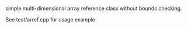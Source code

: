simple multi-dimensional array reference class without bounds checking.

See test/arref.cpp for usage example
